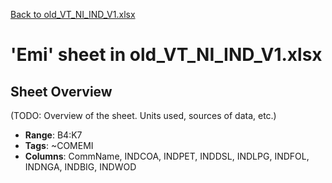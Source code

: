 [Back to old_VT_NI_IND_V1.xlsx](README.md)

# 'Emi' sheet in old_VT_NI_IND_V1.xlsx

## Sheet Overview

(TODO: Overview of the sheet. Units used, sources of data, etc.)

- **Range**: B4:K7
- **Tags**: ~COMEMI
- **Columns**: CommName, INDCOA, INDPET, INDDSL, INDLPG, INDFOL, INDNGA, INDBIG, INDWOD

